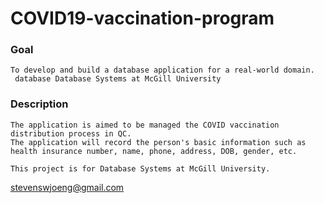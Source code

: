 # COVID19-vaccination-program

### Goal
    To develop and build a database application for a real-world domain.
     database Database Systems at McGill University

### Description
    The application is aimed to be managed the COVID vaccination distribution process in QC.
    The application will record the person's basic information such as health insurance number, name, phone, address, DOB, gender, etc.

    This project is for Database Systems at McGill University.

<stevenswjoeng@gmail.com>
